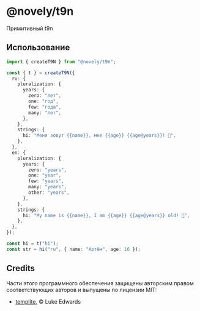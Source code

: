 # @novely/t9n

Примитивный t9n

## Использование

```ts title="main.ts"
import { createT9N } from "@novely/t9n";

const { t } = createT9N({
  ru: {
    pluralization: {
      years: {
        zero: "лет",
        one: "год",
        few: "года",
        many: "лет",
      },
    },
    strings: {
      hi: "Меня зовут {{name}}, мне {{age}} {{age@years}}! 👋",
    },
  },
  en: {
    pluralization: {
      years: {
        zero: "years",
        one: "year",
        few: "years",
        many: "years",
        other: "years",
      },
    },
    strings: {
      hi: "My name is {{name}}, I am {{age}} {{age@years}} old! 👋",
    },
  },
});

const hi = t("hi");
const str = hi("ru", { name: "Артём", age: 16 });
```

## Credits

Части этого программного обеспечения защищены авторским правом соответствующих авторов и выпущены
по лицензии MIT:

- [templite](https://github.com/lukeed/templite), © Luke Edwards
